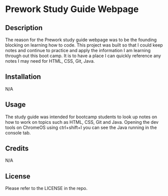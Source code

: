 # Prework Study Guide Webpage

## Description

The reason for the Prework study guide webpage was to be the founding blocking on learning how to code. This project was built so that I could keep notes and continue to practice and apply the information I am learning through out this boot camp. It is to have a place I can quickly reference any notes I may need for HTML, CSS, Git, Java.

## Installation

N/A

## Usage

The study guide was intended for bootcamp students to look up notes on how to work on topics such as HTML, CSS, Git and Java. Opening the dev tools on ChromeOS using ctrl+shift+I you can see the Java running in the console tab.

## Credits

N/A

## License

Please refer to the LICENSE in the repo.